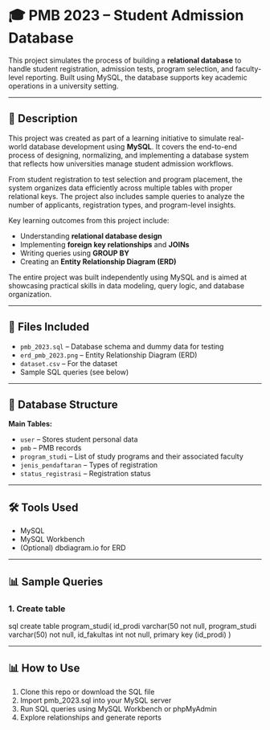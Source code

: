 # 🎓 PMB 2023 – Student Admission Database

This project simulates the process of building a **relational database** to handle student registration, admission tests, program selection, and faculty-level reporting. Built using MySQL, the database supports key academic operations in a university setting.

---

## 📝 Description

This project was created as part of a learning initiative to simulate real-world database development using **MySQL**. It covers the end-to-end process of designing, normalizing, and implementing a database system that reflects how universities manage student admission workflows.

From student registration to test selection and program placement, the system organizes data efficiently across multiple tables with proper relational keys. The project also includes sample queries to analyze the number of applicants, registration types, and program-level insights.

Key learning outcomes from this project include:
- Understanding **relational database design**
- Implementing **foreign key relationships** and **JOINs**
- Writing queries using **GROUP BY**
- Creating an **Entity Relationship Diagram (ERD)**

The entire project was built independently using MySQL and is aimed at showcasing practical skills in data modeling, query logic, and database organization.

---

## 📂 Files Included

- `pmb_2023.sql` – Database schema and dummy data for testing
- `erd_pmb_2023.png` – Entity Relationship Diagram (ERD)    
- `dataset.csv` – For the dataset 
- Sample SQL queries (see below)

---

## 🧱 Database Structure

**Main Tables:**
- `user` – Stores student personal data
- `pmb` – PMB records
- `program_studi` – List of study programs and their associated faculty
- `jenis_pendaftaran` – Types of registration
- `status_registrasi` – Registration status

---

## 🛠 Tools Used

- MySQL  
- MySQL Workbench  
- (Optional) dbdiagram.io for ERD  

---

## 📊 Sample Queries

### 1. Create table
sql
create	table program_studi(
id_prodi varchar(50 not null,
program_studi varchar(50) not null,
id_fakultas int not null,
primary key (id_prodi)
)

---

## 📊 How to Use
1. Clone this repo or download the SQL file
2. Import pmb_2023.sql into your MySQL server
3. Run SQL queries using MySQL Workbench or phpMyAdmin
4. Explore relationships and generate reports
